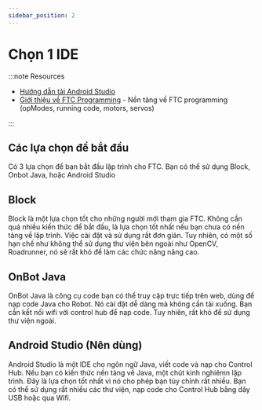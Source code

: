 ```yaml
---
sidebar_position: 2
---
```

# Chọn 1 IDE 
:::note Resources

* [Hướng dẫn tải Android Studio](https://www.youtube.com/watch?v=ig9YUI4wu6c&t=50s)
* [Giới thiệu về FTC Programming](https://www.youtube.com/watch?v=CdcpNZzekb0&t=438s) - Nền tảng về FTC programming (opModes, running code, motors, servos)

:::


## Các lựa chọn để bắt đầu

Có 3 lựa chọn để bạn bắt đầu lập trình cho FTC. Bạn có thể sử dụng Block, Onbot Java, hoặc Android Studio

## Block 
Block là một lựa chọn tốt cho những người mới tham gia FTC. Không cần quá nhiều kiến thức để bắt đầu, là lựa chọn tốt nhất nếu bạn chưa có nền tảng về lập trình. Việc cài đặt và sử dụng rất đơn giản. Tuy nhiên, có một số hạn chế như không thể sử dụng thư viện bên ngoài như OpenCV, Roadrunner, nó sẽ rất khó để làm các chức năng nâng cao.

## OnBot Java
OnBot Java là công cụ code bạn có thể truy cập trực tiếp trên web, dùng để nạp code Java cho Robot. Nó cài đặt dễ dàng mà không cần tải xuống. Bạn cần kết nối wifi với control hub để nạp code. Tuy nhiên, rất khó để sử dụng thư viện ngoài.

## Android Studio (Nên dùng)
Android Studio là một IDE cho ngôn ngữ Java, viết code và nạp cho Control Hub. Nếu bạn có kiến thức nền tảng về Java, một chút kinh nghiêmn lập trình. Đây là lựa chọn tốt nhất vì nó cho phép bạn tùy chỉnh rất nhiều. Bạn có thể sử dụng rất nhiều các thư viện, nạp code cho Control Hub bằng dây USB hoặc qua Wifi.
